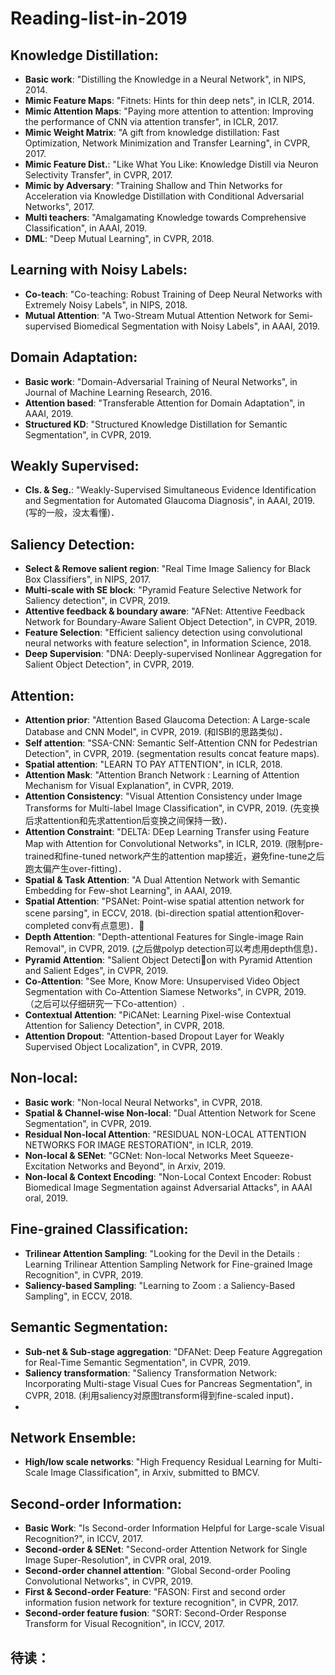 # Reading-list-in-2019

## Knowledge Distillation:
- **Basic work**: "Distilling the Knowledge in a Neural Network", in NIPS, 2014.
- **Mimic Feature Maps**: "Fitnets: Hints for thin deep nets", in ICLR, 2014.
- **Mimic Attention Maps**: "Paying more attention to attention: Improving the performance of CNN via attention transfer", in ICLR, 2017.
- **Mimic Weight Matrix**: "A gift from knowledge distillation: Fast Optimization, Network Minimization and Transfer Learning", in CVPR, 2017.
- **Mimic Feature Dist.**: "Like What You Like: Knowledge Distill via Neuron Selectivity Transfer", in CVPR, 2017.
- **Mimic by Adversary**: "Training Shallow and Thin Networks for Acceleration via Knowledge Distillation with Conditional Adversarial Networks", 2017.
- **Multi teachers**: "Amalgamating Knowledge towards Comprehensive Classification", in AAAI, 2019.
- **DML**: "Deep Mutual Learning", in CVPR, 2018.


## Learning with Noisy Labels:
- **Co-teach**: "Co-teaching: Robust Training of Deep Neural Networks with Extremely Noisy Labels", in NIPS, 2018.
- **Mutual Attention**: "A Two-Stream Mutual Attention Network for Semi-supervised Biomedical Segmentation with Noisy Labels", in AAAI, 2019.


## Domain Adaptation:
- **Basic work**: "Domain-Adversarial Training of Neural Networks", in Journal of Machine Learning Research, 2016.
- **Attention based**: "Transferable Attention for Domain Adaptation", in AAAI, 2019.
- **Structured KD**: "Structured Knowledge Distillation for Semantic Segmentation", in CVPR, 2019.


## Weakly Supervised:
- **Cls. & Seg.**: "Weakly-Supervised Simultaneous Evidence Identification and Segmentation for Automated Glaucoma Diagnosis", in AAAI, 2019. (写的一般，没太看懂)．


## Saliency Detection:
- **Select & Remove salient region**: "Real Time Image Saliency for Black Box Classifiers", in NIPS, 2017.
- **Multi-scale with SE block**: "Pyramid Feature Selective Network for Saliency detection", in CVPR, 2019.
- **Attentive feedback & boundary aware**: "AFNet: Attentive Feedback Network for Boundary-Aware Salient Object Detection", in CVPR, 2019.
- **Feature Selection**: "Efficient saliency detection using convolutional neural networks with feature selection", in Information Science, 2018.
- **Deep Supervision**: "DNA: Deeply-supervised Nonlinear Aggregation for Salient Object Detection", in CVPR, 2019.


## Attention:
- **Attention prior**: "Attention Based Glaucoma Detection: A Large-scale Database and CNN Model", in CVPR, 2019. (和ISBI的思路类似)．
- **Self attention**: "SSA-CNN: Semantic Self-Attention CNN for Pedestrian Detection", in CVPR, 2019. (segmentation results concat feature maps).
- **Spatial attention**: "LEARN TO PAY ATTENTION", in ICLR, 2018.
- **Attention Mask**: "Attention Branch Network : Learning of Attention Mechanism for Visual Explanation", in CVPR, 2019.
- **Attention Consistency**: "Visual Attention Consistency under Image Transforms for Multi-label Image Classification", in CVPR, 2019. (先变换后求attention和先求attention后变换之间保持一致)．
- **Attention Constraint**: "DELTA: DEep Learning Transfer using Feature Map with Attention for Convolutional Networks", in ICLR, 2019. (限制pre-trained和fine-tuned network产生的attention map接近，避免fine-tune之后跑太偏产生over-fitting)．
- **Spatial & Task Attention**: "A Dual Attention Network with Semantic Embedding for Few-shot Learning", in AAAI, 2019. 
- **Spatial Attention**: "PSANet: Point-wise spatial attention network for scene parsing", in ECCV, 2018. (bi-direction spatial attention和over-completed conv有点意思)．🤨
- **Depth Attention**: "Depth-attentional Features for Single-image Rain Removal", in CVPR, 2019. (之后做polyp detection可以考虑用depth信息)．
- **Pyramid Attention**: "Salient Object Detecti🤨on with Pyramid Attention and Salient Edges", in CVPR, 2019. 
- **Co-Attention**: "See More, Know More: Unsupervised Video Object Segmentation with Co-Attention Siamese Networks", in CVPR, 2019. （之后可以仔细研究一下Co-attention）. 
- **Contextual Attention**: "PiCANet: Learning Pixel-wise Contextual Attention for Saliency Detection", in CVPR, 2018. 
- **Attention Dropout**: "Attention-based Dropout Layer for Weakly Supervised Object Localization", in CVPR, 2019. 


## Non-local:
- **Basic work**: "Non-local Neural Networks", in CVPR, 2018.
- **Spatial & Channel-wise Non-local**: "Dual Attention Network for Scene Segmentation", in CVPR, 2019.
- **Residual Non-local Attention**: "RESIDUAL NON-LOCAL ATTENTION NETWORKS FOR IMAGE RESTORATION", in ICLR, 2019.
- **Non-local & SENet**: "GCNet: Non-local Networks Meet Squeeze-Excitation Networks and Beyond", in Arxiv, 2019.
- **Non-local & Context Encoding**: "Non-Local Context Encoder: Robust Biomedical Image Segmentation against Adversarial Attacks", in AAAI oral, 2019.


## Fine-grained Classification:
- **Trilinear Attention Sampling**: "Looking for the Devil in the Details : Learning Trilinear Attention Sampling Network for Fine-grained Image Recognition", in CVPR, 2019.
- **Saliency-based Sampling**: "Learning to Zoom : a Saliency-Based Sampling", in ECCV, 2018.

## Semantic Segmentation:
- **Sub-net & Sub-stage aggregation**: "DFANet: Deep Feature Aggregation for Real-Time Semantic Segmentation", in CVPR, 2019.
- **Saliency transformation**: "Saliency Transformation Network: Incorporating Multi-stage Visual Cues for Pancreas Segmentation", in CVPR, 2018. (利用saliency对原图transform得到fine-scaled input)．
- 

## Network Ensemble:
- **High/low scale networks**: "High Frequency Residual Learning for Multi-Scale Image Classification", in Arxiv, submitted to BMCV.

## Second-order Information:
- **Basic Work**: "Is Second-order Information Helpful for Large-scale Visual Recognition?", in ICCV, 2017. 
- **Second-order & SENet**: "Second-order Attention Network for Single Image Super-Resolution", in CVPR oral, 2019. 
- **Second-order channel attention**: "Global Second-order Pooling Convolutional Networks", in CVPR, 2019. 
- **First & Second-order Feature**: "FASON: First and second order information fusion network for texture recognition", in CVPR, 2017. 
- **Second-order feature fusion**: "SORT: Second-Order Response Transform for Visual Recognition", in ICCV, 2017. 

## 待读：

